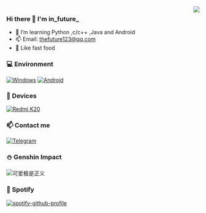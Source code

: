 <!--
**in_future_/in_future_** is a ✨ _special_ ✨ repository because its `README.md` (this file) appears on your GitHub profile.
Here are some ideas to get you started:
- 🔭 I’m currently working on ...
- 🌱 I’m currently learning Android
- 👯 I’m looking to collaborate on ...
- 🤔 I’m looking for help with ...
- 💬 Ask me about ...
- 📫 How to reach me: ...
- 😄 Pronouns: ...
- ⚡ Fun fact: ...
-->
<img align="right" src="https://github-readme-stats.vercel.app/api?username=in-future123&include_all_commits=true&show_icons=true&theme=buefy&count_private=true&hide_border=true" />

### Hi there 👋 I'm in_future_
- 🌱 I’m learning Python ,c/c++ ,Java and Android
- 📫 Email: thefuture123@qq.com
- 🍔 Like fast food

### 💻 Environment
[![Windows](https://img.shields.io/badge/Windows-00BBFF?style=flat-square&logo=Windows&logoColor=FFFFFF&labelColor=00BBFF)](https://www.microsoft.com/windows11)
[![Android](https://img.shields.io/badge/Android-00C000?style=flat-square&logo=android&logoColor=FFFFFF&labelColor=00C000)](https://www.android.com/android-13/)

### 📱 Devices
[![Redmi K20](https://img.shields.io/badge/Redmi%20K20-fd4900?style=flat-square&logo=xiaomi&logoColor=ffffff)](https://www.mi.com/global/mi-9-t/)
### 📫 Contact me
[![Telegram](https://img.shields.io/badge/%40blueshirt-0088CC?style=flat-square&logo=telegram&logoColor=FFFFFF&labelColor=0088CC)](https://t.me/blueshirt)

<!--
### 💰 Buy me a coffee
* [爱发电](https://nope.nope)
-->

### ⛄ Genshin Impact
![可爱极是正义](https://genshin-card.getloli.com/60/81396336.png)

### 🎵 Spotify
[![spotify-github-profile](https://spotify-github-profile.vercel.app/api/view?uid=31jy7bajepmnmdywkpy23bpma5wm&cover_image=true&theme=novatorem&bar_color=53b14f&bar_color_cover=true)](https://github.com/kittinan/spotify-github-profile)
